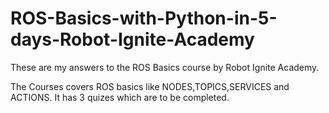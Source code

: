 # ROS-Basics-with-Python-in-5-days-Robot-Ignite-Academy
These are my answers to the ROS Basics course by Robot Ignite Academy.

The Courses covers ROS basics like NODES,TOPICS,SERVICES and ACTIONS.
It has 3 quizes which are to be completed.
